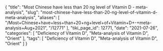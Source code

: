 {
    "title": "Most Chinese have less than 20 ng level of Vitamin D - meta-analysis",
    "slug": "most-chinese-have-less-than-20-ng-level-of-vitamin-d-meta-analysis",
    "aliases": [
        "/Most+Chinese+have+less+than+20+ng+level+of+Vitamin+D+-+meta-analysis+Aug+2021",
        "/12771"
    ],
    "tiki_page_id": 12771,
    "date": "2021-07-26",
    "categories": [
        "Deficiency of Vitamin D",
        "Meta-analysis of Vitamin D",
        "Orient"
    ],
    "tags": [
        "Deficiency of Vitamin D",
        "Meta-analysis of Vitamin D",
        "Orient"
    ]
}